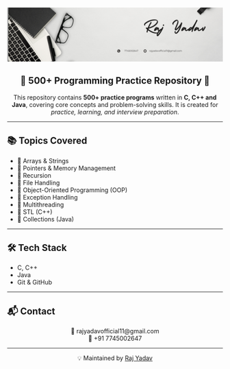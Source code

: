 <!-- Banner -->
<p align="center">
  <img src="assets/Banner.png" alt="Raj Yadav Banner"/>
</p>

<!-- Heading -->
<h2 align="center">🚀 500+ Programming Practice Repository 🚀</h2>

<p align="center">
This repository contains <b>500+ practice programs</b> written in <b>C, C++ and Java</b>,  
covering core concepts and problem-solving skills.  
It is created for <i>practice, learning, and interview preparation</i>.
</p>

---

## 📚 Topics Covered  

- 🔹 Arrays & Strings  
- 🔹 Pointers & Memory Management  
- 🔹 Recursion  
- 🔹 File Handling  
- 🔹 Object-Oriented Programming (OOP)  
- 🔹 Exception Handling  
- 🔹 Multithreading  
- 🔹 STL (C++)  
- 🔹 Collections (Java)  

---

## 🛠️ Tech Stack  

- C, C++  
- Java  
- Git & GitHub  

---

## 📬 Contact  

<p align="center">
📧 rajyadavofficial11@gmail.com <br/>
📱 +91 7745002647  
</p>

---

<p align="center">
  💡 Maintained by <a href="https://github.com/RAJYADAV666">Raj Yadav</a>
</p>

